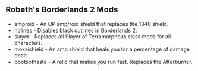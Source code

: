 ## Robeth's Borderlands 2 Mods ##

* amproid - An OP amp/roid shield that replaces the 1340 shield.
* nolines - Disables black outlines in Borderlands 2.
* slayer - Replaces all Slayer of Terramorphous class mods for all characters.
* moxxishield - An amp shield that heals you for a percentage of damage dealt.
* bootsofhaste - A relic that makes you run fast. Replaces the Afterburner.
